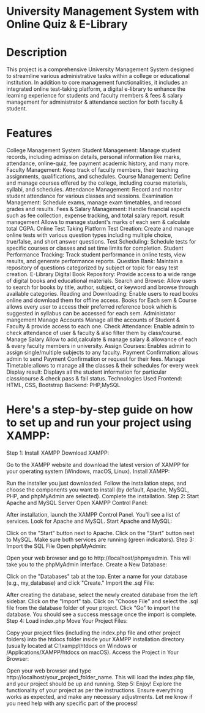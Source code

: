 # University Management System with Online Quiz & E-Library
# Description
This project is a comprehensive University Management System designed to streamline various administrative tasks within a college or educational institution. In addition to core management functionalities, it includes an integrated online test-taking platform, a digital e-library to enhance the learning experience for students and faculty members & fees & salary management for administrator & attendance section for both faculty & student.

# Features
College Management System
Student Management: Manage student records, including admission details, personal information like marks, attendance, online-quiz, fee payment academic history, and many more.
Faculty Management: Keep track of faculty members, their teaching assignments, qualifications, and schedules.
Course Management: Define and manage courses offered by the college, including course materials, syllabi, and schedules.
Attendance Management: Record and monitor student attendance for various classes and sessions.
Examination Management: Schedule exams, manage exam timetables, and record grades and results.
Fees & Salary Management: Handle financial aspects such as fee collection, expense tracking, and total salary report.
result management Allows to manage student's marks of each sem & calculate total CGPA.
Online Test Taking Platform
Test Creation: Create and manage online tests with various question types including multiple choice, true/false, and short answer questions.
Test Scheduling: Schedule tests for specific courses or classes and set time limits for completion.
Student Performance Tracking: Track student performance in online tests, view results, and generate performance reports.
Question Bank: Maintain a repository of questions categorized by subject or topic for easy test creation.
E-Library
Digital Book Repository: Provide access to a wide range of digital books and educational materials.
Search and Browse: Allow users to search for books by title, author, subject, or keyword and browse through available categories.
Reading and Downloading: Enable users to read books online and download them for offline access.
Books for Each sem & Course allows every user to access their preferred reference book which is suggested in syllabus can be accessed for each sem.
Administator mangement
Manage Accounts Manage all the accounts of Student & Faculty & provide access to each one.
Check Attendance: Enable admin to check attendance of user & faculty & also filter them by class/course.
Manage Salary Allow to add,calculate & manage salary & allowance of each & every faculty members in university.
Assign Courses: Enables admin to assign single/multiple subjects to any faculty.
Payment Confirmation: allows admin to send Payment Confirmation or request for their fees.
Manage Timetable:allows to manage all the classes & their schedules for every week
Display result: Displays all the student information for particular class/course & check pass & fail status.
Technologies Used
Frontend: HTML, CSS, Bootstrap Backend: PHP,MySQL
# Here's a step-by-step guide on how to set up and run your project using XAMPP:

Step 1: Install XAMPP
Download XAMPP:

Go to the XAMPP website and download the latest version of XAMPP for your operating system (Windows, macOS, Linux).
Install XAMPP:

Run the installer you just downloaded.
Follow the installation steps, and choose the components you want to install (by default, Apache, MySQL, PHP, and phpMyAdmin are selected).
Complete the installation.
Step 2: Start Apache and MySQL Server
Open XAMPP Control Panel:

After installation, launch the XAMPP Control Panel.
You’ll see a list of services. Look for Apache and MySQL.
Start Apache and MySQL:

Click on the "Start" button next to Apache.
Click on the "Start" button next to MySQL.
Make sure both services are running (green indicators).
Step 3: Import the SQL File
Open phpMyAdmin:

Open your web browser and go to http://localhost/phpmyadmin.
This will take you to the phpMyAdmin interface.
Create a New Database:

Click on the "Databases" tab at the top.
Enter a name for your database (e.g., my_database) and click "Create."
Import the .sql File:

After creating the database, select the newly created database from the left sidebar.
Click on the "Import" tab.
Click on "Choose File" and select the .sql file from the database folder of your project.
Click "Go" to import the database. You should see a success message once the import is complete.
Step 4: Load index.php
Move Your Project Files:

Copy your project files (including the index.php file and other project folders) into the htdocs folder inside your XAMPP installation directory (usually located at C:\xampp\htdocs on Windows or /Applications/XAMPP/htdocs on macOS).
Access the Project in Your Browser:

Open your web browser and type http://localhost/your_project_folder_name.
This will load the index.php file, and your project should be up and running.
Step 5: Enjoy!
Explore the functionality of your project as per the instructions. Ensure everything works as expected, and make any necessary adjustments.
Let me know if you need help with any specific part of the process!
